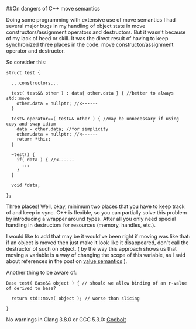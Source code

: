 
##On dangers of C++ move semantics

  Doing some programming with extensive use of move semantics I had several major bugs in my 
  handling of object state in move constructors/assignment operators and destructors. But it 
  wasn't because of my lack of heed or skill. It was the direct result of having to keep 
  synchronized three places in the code: move constructor/assignment operator and destructor.

  So consider this:

    struct test {
    
      ...constructors...
    
      test( test&& other ) : data{ other.data } { //better to always std::move 
        other.data = nullptr; //<------
      }
    
      test& operator==( test&& other ) { //may be unnecessary if using copy-and-swap idiom
        data = other.data; //for simplicity
        other.data = nullptr; //<------
        return *this;
      }
    
      ~test() {
        if( data ) { //<------
          ...
        }
      }
    
      void *data;
    
    };

  Three places! Well, okay, minimum two places that you have to keep track of and keep in sync.
  C++ is flexible, so you can partially solve this problem by introducing a wrapper around types.
  After all you only need special handling in destructors for resources (memory, handles, etc.).

  I would like to add that may be it would've been right if moving was like that: if an object is
  moved then just make it look like it disappeared, don't call the destructor of such on object.
  ( by the way this approach shows us that moving a variable is a way of changing the scope of this
  variable, as I said about references in the post on [value semantics](values.html) ).

  Another thing to be aware of:
   
    Base test( Base&& object ) { // should we allow binding of an r-value of derived to base?
    
      return std::move( object ); // worse than slicing
    
    }
    

  No warnings in Clang 3.8.0 or GCC 5.3.0: [Godbolt](https://godbolt.org/g/eVbFBs)



